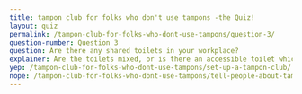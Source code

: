 ```yaml
---
title: tampon club for folks who don't use tampons -the Quiz!
layout: quiz
permalink: /tampon-club-for-folks-who-dont-use-tampons/question-3/
question-number: Question 3
question: Are there any shared toilets in your workplace?
explainer: Are the toilets mixed, or is there an accessible toilet which is un-gendered?
yep: /tampon-club-for-folks-who-dont-use-tampons/set-up-a-tampon-club/
nope: /tampon-club-for-folks-who-dont-use-tampons/tell-people-about-tampon-club/
---
```


